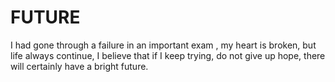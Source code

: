 # FUTURE
I had gone through a failure in an important exam , my heart is broken, but life always continue, I believe that if I keep trying, do not give up hope, there will certainly have a bright future.
